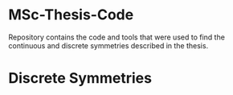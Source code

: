 # MSc-Thesis-Code
Repository contains the code and tools that were used to find the continuous and discrete symmetries described in the thesis.

# Discrete Symmetries
